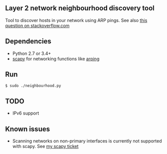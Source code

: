 ## Layer 2 network neighbourhood discovery tool ##

Tool to discover hosts in your network using ARP pings.
See also [this question on stackoverflow.com][3]

## Dependencies ##

* Python 2.7 or 3.4+
* [scapy][1] for networking functions like [arping][2]

## Run ##

```
$ sudo ./neighbourhood.py
```

## TODO ##

* IPv6 support

## Known issues ##

* Scanning networks on non-primary interfaces is currently not supported with scapy. See [my scapy ticket][4]


[1]: http://www.secdev.org/projects/scapy/
[2]: http://en.wikipedia.org/wiki/Arping
[3]: http://stackoverflow.com/questions/207234/list-of-ip-addresses-hostnames-from-local-network-in-python/
[4]: https://bitbucket.org/secdev/scapy/issues/537/srp-doesnt-honor-interface-parameter-iface
